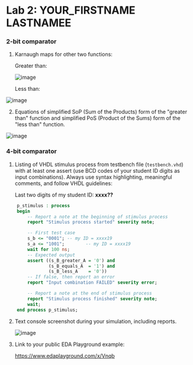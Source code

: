 # Lab 2: YOUR_FIRSTNAME LASTNAMEE

### 2-bit comparator

1. Karnaugh maps for other two functions:

   Greater than:

   ![image](https://user-images.githubusercontent.com/99410759/155109033-d8e74a73-29c4-4f93-8911-d1d2d7d8a184.png)


   Less than:

  ![image](https://user-images.githubusercontent.com/99410759/155108903-859121c9-2620-4a08-8477-3e03c7b1a322.png)


2. Equations of simplified SoP (Sum of the Products) form of the "greater than" function and simplified PoS (Product of the Sums) form of the "less than" function.

![image](https://user-images.githubusercontent.com/99410759/155108729-3a72de9c-b33c-4b56-9e58-9a7fa173d1bf.png)

### 4-bit comparator

1. Listing of VHDL stimulus process from testbench file (`testbench.vhd`) with at least one assert (use BCD codes of your student ID digits as input combinations). Always use syntax highlighting, meaningful comments, and follow VHDL guidelines:

   Last two digits of my student ID: **xxxx??**

```vhdl
    p_stimulus : process
    begin
        -- Report a note at the beginning of stimulus process
        report "Stimulus process started" severity note;

        -- First test case
        s_b <= "0001"; -- my ID = xxxx19
        s_a <= "1001";        -- my ID = xxxx19
        wait for 100 ns;
        -- Expected output
        assert ((s_B_greater_A = '0') and
                (s_B_equals_A  = '1') and
                (s_B_less_A    = '0'))
        -- If false, then report an error
        report "Input combination FAILED" severity error;

        -- Report a note at the end of stimulus process
        report "Stimulus process finished" severity note;
        wait;
    end process p_stimulus;
```

2. Text console screenshot during your simulation, including reports.

   ![image](https://user-images.githubusercontent.com/99410759/155112830-04792c37-b804-449c-9f53-9ff7654b8597.png)


3. Link to your public EDA Playground example:

   https://www.edaplayground.com/x/Vnqb
